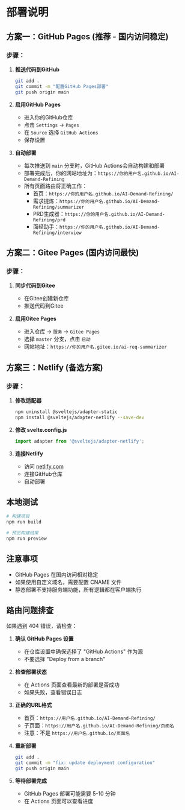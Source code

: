 # 部署说明

## 方案一：GitHub Pages (推荐 - 国内访问稳定)

### 步骤：

1. **推送代码到GitHub**
   ```bash
   git add .
   git commit -m "配置GitHub Pages部署"
   git push origin main
   ```

2. **启用GitHub Pages**
   - 进入你的GitHub仓库
   - 点击 `Settings` → `Pages`
   - 在 `Source` 选择 `GitHub Actions`
   - 保存设置

3. **自动部署**
   - 每次推送到 `main` 分支时，GitHub Actions会自动构建和部署
   - 部署完成后，你的网站地址为：`https://你的用户名.github.io/AI-Demand-Refining`
   - 所有页面路由将正确工作：
     - 首页：`https://你的用户名.github.io/AI-Demand-Refining/`
     - 需求提炼：`https://你的用户名.github.io/AI-Demand-Refining/summarizer`
     - PRD生成器：`https://你的用户名.github.io/AI-Demand-Refining/prd`
     - 面经助手：`https://你的用户名.github.io/AI-Demand-Refining/interview`

## 方案二：Gitee Pages (国内访问最快)

### 步骤：

1. **同步代码到Gitee**
   - 在Gitee创建新仓库
   - 推送代码到Gitee

2. **启用Gitee Pages**
   - 进入仓库 → `服务` → `Gitee Pages`
   - 选择 `master` 分支，点击 `启动`
   - 网站地址：`https://你的用户名.gitee.io/ai-req-summarizer`

## 方案三：Netlify (备选方案)

### 步骤：

1. **修改适配器**
   ```bash
   npm uninstall @sveltejs/adapter-static
   npm install @sveltejs/adapter-netlify --save-dev
   ```

2. **修改 svelte.config.js**
   ```javascript
   import adapter from '@sveltejs/adapter-netlify';
   ```

3. **连接Netlify**
   - 访问 [netlify.com](https://netlify.com)
   - 连接GitHub仓库
   - 自动部署

## 本地测试

```bash
# 构建项目
npm run build

# 预览构建结果
npm run preview
```

## 注意事项

- GitHub Pages 在国内访问相对稳定
- 如果使用自定义域名，需要配置 CNAME 文件
- 静态部署不支持服务端功能，所有逻辑都在客户端执行

## 路由问题排查

如果遇到 404 错误，请检查：

1. **确认 GitHub Pages 设置**
   - 在仓库设置中确保选择了 "GitHub Actions" 作为源
   - 不要选择 "Deploy from a branch"

2. **检查部署状态**
   - 在 Actions 页面查看最新的部署是否成功
   - 如果失败，查看错误日志

3. **正确的URL格式**
   - 首页：`https://用户名.github.io/AI-Demand-Refining/`
   - 子页面：`https://用户名.github.io/AI-Demand-Refining/页面名`
   - 注意：不是 `https://用户名.github.io/页面名`

4. **重新部署**
   ```bash
   git add .
   git commit -m "fix: update deployment configuration"
   git push origin main
   ```

5. **等待部署完成**
   - GitHub Pages 部署可能需要 5-10 分钟
   - 在 Actions 页面可以查看进度
